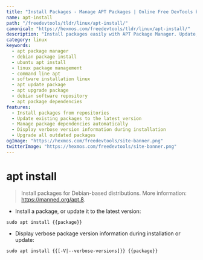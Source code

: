 ```yaml
---
title: "Install Packages - Manage APT Packages | Online Free DevTools by Hexmos"
name: apt-install
path: "/freedevtools/tldr/linux/apt-install/"
canonical: "https://hexmos.com/freedevtools/tldr/linux/apt-install/"
description: "Install packages easily with APT Package Manager. Update, upgrade, and manage software on Debian-based systems. Free online tool, no registration required."
category: linux
keywords:
  - apt package manager
  - debian package install
  - ubuntu apt install
  - linux package management
  - command line apt
  - software installation linux
  - apt update package
  - apt upgrade package
  - debian software repository
  - apt package dependencies
features:
  - Install packages from repositories
  - Update existing packages to the latest version
  - Manage package dependencies automatically
  - Display verbose version information during installation
  - Upgrade all outdated packages
ogImage: "https://hexmos.com/freedevtools/site-banner.png"
twitterImage: "https://hexmos.com/freedevtools/site-banner.png"
---
```


# apt install

> Install packages for Debian-based distributions.
> More information: <https://manned.org/apt.8>.

- Install a package, or update it to the latest version:

`sudo apt install {{package}}`

- Display verbose package version information during installation or update:

`sudo apt install {{[-V|--verbose-versions]}} {{package}}`
